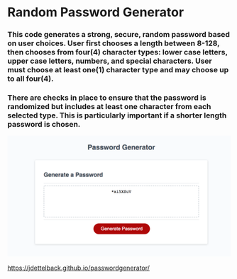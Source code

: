 # Random Password Generator

### This code generates a strong, secure, random password based on user choices. User first chooses a length between 8-128, then chooses from four(4) character types: lower case letters, upper case letters, numbers, and special characters. User must choose at least one(1) character type and may choose up to all four(4).  

### There are checks in place to ensure that the password is randomized but includes at least one character from each selected type. This is particularly important if a shorter length password is chosen.

![screenshot](https://raw.githubusercontent.com/jdettelback/passwordgenerator/main/Assets/passgenscreenshot.png)

https://jdettelback.github.io/passwordgenerator/